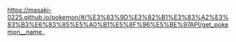 https://masaki-0225.github.io/pokemon/#/%E3%83%9D%E3%82%B1%E3%83%A2%E3%83%B3%E6%83%85%E5%A0%B1%E5%8F%96%E5%BE%97API/get_pokemon__name_
